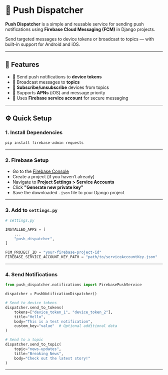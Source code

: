 
# 🔔 Push Dispatcher

**Push Dispatcher** is a simple and reusable service for sending push notifications using **Firebase Cloud Messaging (FCM)** in Django projects.

Send targeted messages to device tokens or broadcast to topics — with built-in support for Android and iOS.

---

## 🚀 Features

- 🔹 Send push notifications to **device tokens**
- 🔹 Broadcast messages to **topics**
- 🔹 **Subscribe/unsubscribe** devices from topics
- 🔹 Supports **APNs** (iOS) and message priority
- 🔹 Uses **Firebase service account** for secure messaging

---

## ⚙️ Quick Setup

### 1. Install Dependencies

```bash
pip install firebase-admin requests
```

---

### 2. Firebase Setup

- Go to the [Firebase Console](https://console.firebase.google.com)
- Create a project (if you haven’t already)
- Navigate to **Project Settings > Service Accounts**
- Click **"Generate new private key"**
- Save the downloaded `.json` file to your Django project

---

### 3. Add to `settings.py`

```python
# settings.py

INSTALLED_APPS = [
    ...
    "push_dispatcher",
]

FCM_PROJECT_ID = "your-firebase-project-id"
FIREBASE_SERVICE_ACCOUNT_KEY_PATH = "path/to/serviceAccountKey.json"
```

---

### 4. Send Notifications

```python
from push_dispatcher.notifications import FirebasePushService

dispatcher = PushNotificationDispatcher()

# Send to device tokens
dispatcher.send_to_tokens(
    tokens=["device_token_1", "device_token_2"],
    title="Hello",
    body="This is a test notification",
    custom_key="value"  # Optional additional data
)

# Send to a topic
dispatcher.send_to_topic(
    topic="news-updates",
    title="Breaking News",
    body="Check out the latest story!"
)
```

---
